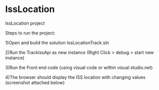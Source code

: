 # IssLocation
 IssLocation project

Steps to run the project:

1)Open and build the solution IssLocationTrack.sln

2)Run the TrackIssApi  as new instance (Right Click > debug > start new instance)

3)Run the Front end code (using visual code or within visual studio.net)

4)The browser should display the ISS location with changing values (screenshot attached below)

